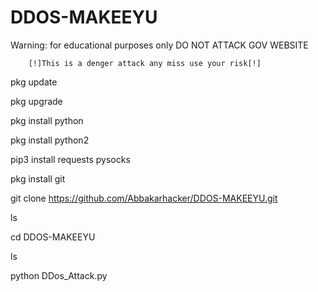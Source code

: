# DDOS-MAKEEYU

Warning: for educational purposes only DO NOT ATTACK GOV WEBSITE

        [!]This is a denger attack any miss use your risk[!]

pkg update 

pkg upgrade 

pkg install python 

pkg install python2 

pip3 install requests pysocks

pkg install git 

git clone https://github.com/Abbakarhacker/DDOS-MAKEEYU.git

ls

cd DDOS-MAKEEYU 

ls

python DDos_Attack.py 
